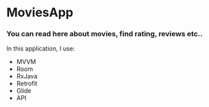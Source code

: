 # MoviesApp
### You can read here about movies, find rating, reviews etc..
In this application, I use:
* MVVM
* Room
* RxJava
* Retrofit
* Glide
* API
